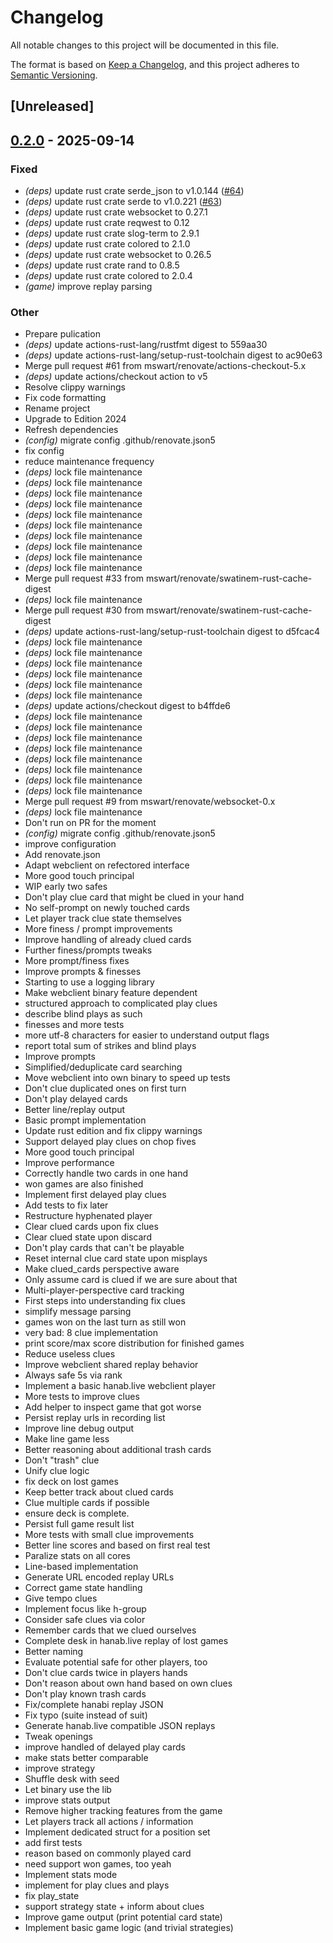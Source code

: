 # Changelog

All notable changes to this project will be documented in this file.

The format is based on [Keep a Changelog](https://keepachangelog.com/en/1.0.0/),
and this project adheres to [Semantic Versioning](https://semver.org/spec/v2.0.0.html).

## [Unreleased]

## [0.2.0](https://github.com/mswart/raikan/releases/tag/v0.2.0) - 2025-09-14

### Fixed

- *(deps)* update rust crate serde_json to v1.0.144 ([#64](https://github.com/mswart/raikan/pull/64))
- *(deps)* update rust crate serde to v1.0.221 ([#63](https://github.com/mswart/raikan/pull/63))
- *(deps)* update rust crate websocket to 0.27.1
- *(deps)* update rust crate reqwest to 0.12
- *(deps)* update rust crate slog-term to 2.9.1
- *(deps)* update rust crate colored to 2.1.0
- *(deps)* update rust crate websocket to 0.26.5
- *(deps)* update rust crate rand to 0.8.5
- *(deps)* update rust crate colored to 2.0.4
- *(game)* improve replay parsing

### Other

- Prepare pulication
- *(deps)* update actions-rust-lang/rustfmt digest to 559aa30
- *(deps)* update actions-rust-lang/setup-rust-toolchain digest to ac90e63
- Merge pull request #61 from mswart/renovate/actions-checkout-5.x
- *(deps)* update actions/checkout action to v5
- Resolve clippy warnings
- Fix code formatting
- Rename project
- Upgrade to Edition 2024
- Refresh dependencies
- *(config)* migrate config .github/renovate.json5
- fix config
- reduce maintenance frequency
- *(deps)* lock file maintenance
- *(deps)* lock file maintenance
- *(deps)* lock file maintenance
- *(deps)* lock file maintenance
- *(deps)* lock file maintenance
- *(deps)* lock file maintenance
- *(deps)* lock file maintenance
- *(deps)* lock file maintenance
- *(deps)* lock file maintenance
- *(deps)* lock file maintenance
- Merge pull request #33 from mswart/renovate/swatinem-rust-cache-digest
- *(deps)* lock file maintenance
- Merge pull request #30 from mswart/renovate/swatinem-rust-cache-digest
- *(deps)* update actions-rust-lang/setup-rust-toolchain digest to d5fcac4
- *(deps)* lock file maintenance
- *(deps)* lock file maintenance
- *(deps)* lock file maintenance
- *(deps)* lock file maintenance
- *(deps)* lock file maintenance
- *(deps)* lock file maintenance
- *(deps)* update actions/checkout digest to b4ffde6
- *(deps)* lock file maintenance
- *(deps)* lock file maintenance
- *(deps)* lock file maintenance
- *(deps)* lock file maintenance
- *(deps)* lock file maintenance
- *(deps)* lock file maintenance
- *(deps)* lock file maintenance
- *(deps)* lock file maintenance
- Merge pull request #9 from mswart/renovate/websocket-0.x
- *(deps)* lock file maintenance
- Don't run on PR for the moment
- *(config)* migrate config .github/renovate.json5
- improve configuration
- Add renovate.json
- Adapt webclient on refectored interface
- More good touch principal
- WIP early two safes
- Don't play clue card that might be clued in your hand
- No self-prompt on newly touched cards
- Let player track clue state themselves
- More finess / prompt improvements
- Improve handling of already clued cards
- Further finess/prompts tweaks
- More prompt/finess fixes
- Improve prompts & finesses
- Starting to use a logging library
- Make webclient binary feature dependent
- structured approach to complicated play clues
- describe blind plays as such
- finesses and more tests
- more utf-8 characters for easier to understand output flags
- report total sum of strikes and blind plays
- Improve prompts
- Simplified/deduplicate card searching
- Move webclient into own binary to speed up tests
- Don't clue duplicated ones on first turn
- Don't play delayed cards
- Better line/replay output
- Basic prompt implementation
- Update rust edition and fix clippy warnings
- Support delayed play clues on chop fives
- More good touch principal
- Improve performance
- Correctly handle two cards in one hand
- won games are also finished
- Implement first delayed play clues
- Add tests to fix later
- Restructure hyphenated player
- Clear clued cards upon fix clues
- Clear clued state upon discard
- Don't play cards that can't be playable
- Reset internal clue card state upon misplays
- Make clued_cards perspective aware
- Only assume card is clued if we are sure about that
- Multi-player-perspective card tracking
- First steps into understanding fix clues
- simplify message parsing
- games won on the last turn as still won
- very bad: 8 clue implementation
- print score/max score distribution for finished games
- Reduce useless clues
- Improve webclient shared replay behavior
- Always safe 5s via rank
- Implement a basic hanab.live webclient player
- More tests to improve clues
- Add helper to inspect game that got worse
- Persist replay urls in recording list
- Improve line debug output
- Make line game less
- Better reasoning about additional trash cards
- Don't "trash" clue
- Unify clue logic
- fix deck on lost games
- Keep better track about clued cards
- Clue multiple cards if possible
- ensure deck is complete.
- Persist full game result list
- More tests with small clue improvements
- Better line scores and based on first real test
- Paralize stats on all cores
- Line-based implementation
- Generate URL encoded replay URLs
- Correct game state handling
- Give tempo clues
- Implement focus like h-group
- Consider safe clues via color
- Remember cards that we clued ourselves
- Complete desk in hanab.live replay of lost games
- Better naming
- Evaluate potential safe for other players, too
- Don't clue cards twice in players hands
- Don't reason about own hand based on own clues
- Don't play known trash cards
- Fix/complete hanabi replay JSON
- Fix typo (suite instead of suit)
- Generate hanab.live compatible JSON replays
- Tweak openings
- improve handled of delayed play cards
- make stats better comparable
- improve strategy
- Shuffle desk with seed
- Let binary use the lib
- improve stats output
- Remove higher tracking features from the game
- Let players track all actions / information
- Implement dedicated struct for a position set
- add first tests
- reason based on commonly played card
- need support won games, too yeah
- Implement stats mode
- implement for play clues and plays
- fix play_state
- support strategy state + inform about clues
- Improve game output (print potential card state)
- Implement basic game logic (and trivial strategies)
